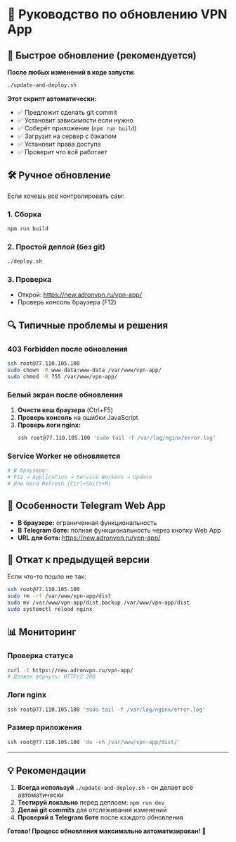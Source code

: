 # 🔄 Руководство по обновлению VPN App

## 🚀 Быстрое обновление (рекомендуется)

**После любых изменений в коде запусти:**

```bash
./update-and-deploy.sh
```

**Этот скрипт автоматически:**
- ✅ Предложит сделать git commit
- ✅ Установит зависимости если нужно
- ✅ Соберёт приложение (`npm run build`)
- ✅ Загрузит на сервер с бэкапом
- ✅ Установит права доступа
- ✅ Проверит что всё работает

## 🛠 Ручное обновление

Если хочешь всё контролировать сам:

### 1. Сборка
```bash
npm run build
```

### 2. Простой деплой (без git)
```bash
./deploy.sh
```

### 3. Проверка
- Открой: https://new.adronvpn.ru/vpn-app/
- Проверь консоль браузера (F12)

## 🔍 Типичные проблемы и решения

### 403 Forbidden после обновления
```bash
ssh root@77.110.105.100
sudo chown -R www-data:www-data /var/www/vpn-app/
sudo chmod -R 755 /var/www/vpn-app/
```

### Белый экран после обновления
1. **Очисти кеш браузера** (Ctrl+F5)
2. **Проверь консоль** на ошибки JavaScript
3. **Проверь логи nginx:**
   ```bash
   ssh root@77.110.105.100 'sudo tail -f /var/log/nginx/error.log'
   ```

### Service Worker не обновляется
```bash
# В браузере:
# F12 → Application → Service Workers → Update
# Или Hard Refresh (Ctrl+Shift+R)
```

## 📱 Особенности Telegram Web App

- **В браузере:** ограниченная функциональность
- **В Telegram боте:** полная функциональность через кнопку Web App
- **URL для бота:** https://new.adronvpn.ru/vpn-app/

## 🔄 Откат к предыдущей версии

Если что-то пошло не так:

```bash
ssh root@77.110.105.100
sudo rm -rf /var/www/vpn-app/dist
sudo mv /var/www/vpn-app/dist.backup /var/www/vpn-app/dist
sudo systemctl reload nginx
```

## 📊 Мониторинг

### Проверка статуса
```bash
curl -I https://new.adronvpn.ru/vpn-app/
# Должен вернуть: HTTP/2 200
```

### Логи nginx
```bash
ssh root@77.110.105.100 'sudo tail -f /var/log/nginx/error.log'
```

### Размер приложения
```bash
ssh root@77.110.105.100 'du -sh /var/www/vpn-app/dist/'
```

---

## 💡 Рекомендации

1. **Всегда используй** `./update-and-deploy.sh` - он делает всё автоматически
2. **Тестируй локально** перед деплоем: `npm run dev`
3. **Делай git commits** для отслеживания изменений
4. **Проверяй в Telegram боте** после каждого обновления

**Готово! Процесс обновления максимально автоматизирован! 🎉**
